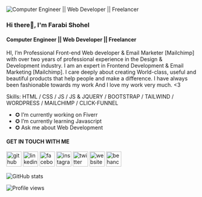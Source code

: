 ![Computer Engineer || Web Developer || Freelancer](https://pbs.twimg.com/profile_banners/983312112083550209/1660763544/600x200)
### Hi there👋, I'm Farabi Shohel
#### Computer Engineer || Web Developer || Freelancer

HI, I’m Professional Front-end Web developer & Email Marketer [Mailchimp] with over two years of professional experience in the Design & Development industry. I am an expert in Frontend Development & Email Marketing [Mailchimp]. I care deeply about creating World-class, useful and beautiful products that help people and make a difference. I have always been fashionable towards my work And I love my work very much. <3

Skills: HTML / CSS / JS /  JS & JQUERY  / BOOTSTRAP / TAILWIND / WORDPRESS / MAILCHIMP / CLICK-FUNNEL 

- ✪ I’m currently working on Fiverr 
- ✪ I’m currently learning Javascript 
- ✪ Ask me about Web Development 

#### GET IN TOUCH WITH ME

[<img src='https://cdn.jsdelivr.net/npm/simple-icons@3.0.1/icons/github.svg' alt='github' height='40'>](https://github.com/farabi-shohel)  [<img src='https://cdn.jsdelivr.net/npm/simple-icons@3.0.1/icons/linkedin.svg' alt='linkedin' height='40'>](https://www.linkedin.com/in/farabi-shohel/)  [<img src='https://cdn.jsdelivr.net/npm/simple-icons@3.0.1/icons/facebook.svg' alt='facebook' height='40'>](https://www.facebook.com/farabishohel18)  [<img src='https://cdn.jsdelivr.net/npm/simple-icons@3.0.1/icons/instagram.svg' alt='instagram' height='40'>](https://www.instagram.com/farabi_shohel/)  [<img src='https://cdn.jsdelivr.net/npm/simple-icons@3.0.1/icons/twitter.svg' alt='twitter' height='40'>](https://twitter.com/Farabishohel18)  [<img src='https://cdn.jsdelivr.net/npm/simple-icons@3.0.1/icons/icloud.svg' alt='website' height='40'>](https://farabishohel.com/)  [<img src='https://cdn.jsdelivr.net/npm/simple-icons@3.0.1/icons/behance.svg' alt='behance' height='40'>](https://www.behance.net/farabishohel)  

![GitHub stats](https://github-readme-stats.vercel.app/api?username=farabi-shohel&show_icons=true&count_private=true)  

![Profile views](https://gpvc.arturio.dev/farabi-shohel)  
